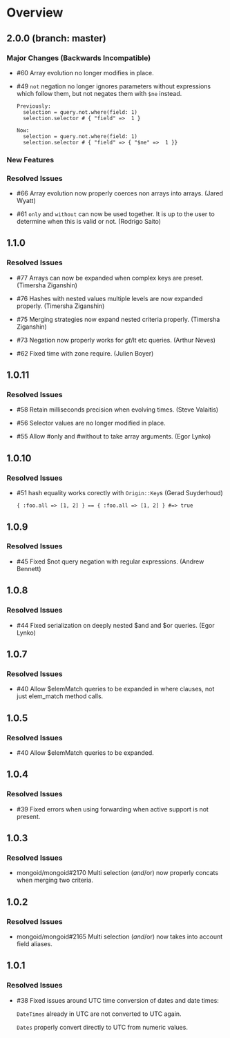 # Overview

## 2.0.0 (branch: master)

### Major Changes (Backwards Incompatible)

* \#60 Array evolution no longer modifies in place.

* \#49 `not` negation no longer ignores parameters without expressions
  which follow them, but not negates them with `$ne` instead.

      Previously:
        selection = query.not.where(field: 1)
        selection.selector # { "field" =>  1 }

      Now:
        selection = query.not.where(field: 1)
        selection.selector # { "field" => { "$ne" =>  1 }}

### New Features

### Resolved Issues

* \#66 Array evolution now properly coerces non arrays into arrays.
  (Jared Wyatt)

* \#61 `only` and `without` can now be used together. It is up to the user
  to determine when this is valid or not. (Rodrigo Saito)

## 1.1.0

### Resolved Issues

* \#77 Arrays can now be expanded when complex keys are preset.
  (Timersha Ziganshin)

* \#76 Hashes with nested values multiple levels are now expanded properly.
  (Timersha Ziganshin)

* \#75 Merging strategies now expand nested criteria properly.
  (Timersha Ziganshin)

* \#73 Negation now properly works for $gt/$lt etc queries.
  (Arthur Neves)

* \#62 Fixed time with zone require. (Julien Boyer)

## 1.0.11

### Resolved Issues

* \#58 Retain milliseconds precision when evolving times. (Steve Valaitis)

* \#56 Selector values are no longer modified in place.

* \#55 Allow #only and #without to take array arguments. (Egor Lynko)

## 1.0.10

### Resolved Issues

* \#51 hash equality works corectly with `Origin::Key`s (Gerad Suyderhoud)

      { :foo.all => [1, 2] } == { :foo.all => [1, 2] } #=> true

## 1.0.9

### Resolved Issues

* \#45 Fixed $not query negation with regular expressions. (Andrew Bennett)

## 1.0.8

### Resolved Issues

* \#44 Fixed serialization on deeply nested $and and $or queries. (Egor Lynko)

## 1.0.7

### Resolved Issues

* \#40 Allow $elemMatch queries to be expanded in where clauses, not just
  elem_match method calls.

## 1.0.5

### Resolved Issues

* \#40 Allow $elemMatch queries to be expanded.

## 1.0.4

### Resolved Issues

* \#39 Fixed errors when using forwarding when active support is not present.

## 1.0.3

### Resolved Issues

* mongoid/mongoid\#2170 Multi selection ($and/$or) now properly concats
  when merging two criteria.

## 1.0.2

### Resolved Issues

* mongoid/mongoid\#2165 Multi selection ($and/$or) now takes into account
  field aliases.

## 1.0.1

### Resolved Issues

* \#38 Fixed issues around UTC time conversion of dates and date times:

    `DateTimes` already in UTC are not converted to UTC again.

    `Dates` properly convert directly to UTC from numeric values.
